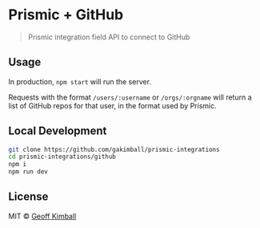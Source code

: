 # Prismic + GitHub

> Prismic integration field API to connect to GitHub

## Usage

In production, `npm start` will run the server.

Requests with the format `/users/:username` or `/orgs/:orgname` will return a list of GitHub repos for that user, in the format used by Prismic.

## Local Development

```bash
git clone https://github.com/gakimball/prismic-integrations
cd prismic-integrations/github
npm i
npm run dev
```

## License

MIT &copy; [Geoff Kimball](https://geoffkimball.com)
